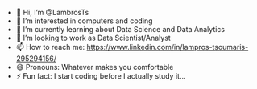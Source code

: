 - 👋 Hi, I’m @LambrosTs
- 👀 I’m interested in computers and coding
- 🌱 I’m currently learning about Data Science and Data Analytics
- 💞️ I’m looking to work as Data Scientist/Analyst
- 📫 How to reach me: https://www.linkedin.com/in/lampros-tsoumaris-295294156/
- 😄 Pronouns: Whatever makes you comfortable
- ⚡ Fun fact: I start coding before I actually study it...

<!---
LambrosTs/LambrosTs is a ✨ special ✨ repository because its `README.md` (this file) appears on your GitHub profile.
You can click the Preview link to take a look at your changes.
--->
